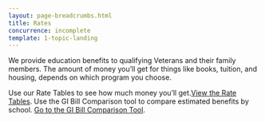 ```yaml
---
layout: page-breadcrumbs.html
title: Rates
concurrence: incomplete
template: 1-topic-landing
---
```


We provide education benefits to qualifying Veterans and their family members. The amount of money you’ll get for things like books, tuition, and housing, depends on which program you choose. 

Use our Rate Tables to see how much money you’ll get.[View the Rate Tables](http://www.benefits.va.gov/GIBILL/resources/benefits_resources/rate_tables.asp#ch33).
Use the GI Bill Comparison tool to compare estimated benefits by school. [Go to the GI Bill Comparison Tool](/gi-bill-comparison-tool/).
